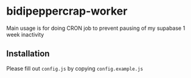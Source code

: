 # bidipeppercrap-worker

Main usage is for doing CRON job to prevent pausing of my supabase 1 week inactivity

## Installation

Please fill out `config.js` by copying `config.example.js`
